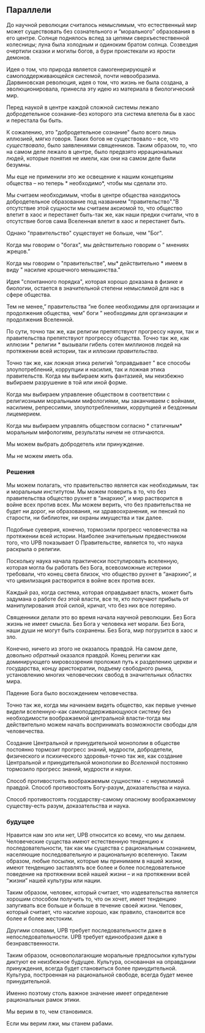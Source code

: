 ## Параллели

До научной революции считалось немыслимым, что естественный мир может существовать без сознательного и “морального” образования в его центре. Солнце поднялось вслед за цепями сверхъестественной колесницы; луна была холодным и одиноким братом солнца. Созвездия очертили сказки и могилы богов, а бури проистекали из ярости демонов.

Идея о том, что природа является самогенерирующей и самоподдерживающейся системой, почти невообразима. Дарвиновская революция, идея о том, что жизнь не была создана, а эволюционировала, принесла эту идею из материала в биологический мир.

Перед наукой в центре каждой сложной системы лежало добродетельное сознание-без которого эта система влетела бы в хаос и перестала бы быть.

К сожалению, это "добродетельное сознание" было всего лишь иллюзией, мягко говоря. Таких богов не существовало – все, что *существовало*, было заявлениями священников. Таким образом, то, что на самом деле лежало в центре, было предвзято иррациональных людей, которые понятия не имели, как они на самом деле были безумны.

Мы еще не применили это же освещение к нашим концепциям общества – но теперь * необходимо*, чтобы мы сделали это.

Мы считаем необходимым, чтобы в центре общества находилось добродетельное образование под названием "правительство"."В отсутствие этой сущности мы считаем аксиомой то, что общество влетит в хаос и перестанет быть-так же, как наши предки считали, что в отсутствие богов сама Вселенная влетит в хаос и перестанет быть.

Однако "правительство" существует не больше, чем "Бог".

Когда мы говорим о "богах", мы действительно говорим о " мнениях жрецов.”

Когда мы говорим о "правительстве", мы* действительно * имеем в виду " насилие крошечного меньшинства.”

Идея "спонтанного порядка", которая хорошо доказана в физике и биологии, остается в значительной степени немыслимой для нас в сфере общества.

Тем не менее,” правительства “не более необходимы для организации и продолжения общества, чем” боги " необходимы для организации и продолжения Вселенной.

По сути, точно так же, как религии препятствуют прогрессу науки, так и правительства препятствуют прогрессу общества. Точно так же, как иллюзии * религии * вызывали гибель сотен миллионов людей на протяжении всей истории, так и иллюзии *правительства*.

Точно так же, как ложная этика религий “оправдывает " все способы злоупотреблений, коррупции и насилия, так и ложная этика правительств. Когда мы выбираем жить фантазией, мы неизбежно выбираем разрушение в той или иной форме.

Когда мы выбираем управление обществом в соответствии с религиозными моральными мифологиями, мы заканчиваем с войнами, насилием, репрессиями, злоупотреблениями, коррупцией и бездонным лицемерием.

Когда мы выбираем управлять обществом согласно * статичным* моральным мифологиям, результаты ничем не отличаются.

Мы можем выбрать добродетель или принуждение.

Мы не можем иметь оба.

### Решения

Мы можем полагать, что правительство является как необходимым, так и моральным институтом. Мы можем поверить в то, что без правительства общество рухнет в “анархию”, и мир растворится в войне всех против всех. Мы можем верить, что без правительства не будет ни дорог, ни образования, ни здравоохранения, ни пенсий по старости, ни библиотек, ни охраны имущества и так далее.

Подобные суеверия, конечно, тормозили прогресс человечества на протяжении всей истории. Наиболее значительным предвестником того, что UPB показывает О Правительстве, является то, что наука раскрыла о религии.

Поскольку наука начала практически постулировать вселенную, которая могла бы работать без Бога, всевозможные истерики требовали, что конец света близок, что общество рухнет в “анархию”, и что цивилизация растворится в войне всех против всех.

Каждый раз, когда система, которая оправдывает власть, может быть задумана о работе *без* этой власти, все те, кто получают прибыль от манипулирования этой силой, кричат, что без них все потеряно.

Священники делали это во время начала научной революции. Без Бога жизнь не имеет смысла. Без Бога у человека нет морали. Без Бога, наши души не могут быть сохранены. Без Бога, мир погрузится в хаос и зло.

Конечно, ничего из этого не оказалось правдой. На самом деле, довольно *обратный* оказался правдой. Конец религии как доминирующего мировоззрения проложил путь к разделению церкви и государства, концу аристократии, подъему свободного рынка, установлению многих человеческих свобод в значительных областях мира.

Падение Бога было восхождением человечества.

Точно так же, когда мы начинаем видеть общество, как первые ученые видели вселенную-как самоподдерживающуюся систему без необходимости воображаемой центральной власти-тогда мы действительно можем начать воспринимать возможности свободы для человечества.

Создание Центральной и принудительной монополии в обществе постоянно тормозит прогресс знаний, мудрости, добродетели, физического и психического здоровья-точно так же, как создание Центральной и принудительной монополии во *Вселенной* постоянно тормозило прогресс знаний, мудрости и науки.

Способ противостоять воображаемым сущностям - с неумолимой правдой. Способ противостоять Богу-разум, доказательства и наука.

Способ противостоять государству-самому опасному воображаемому существу-есть разум, доказательства и наука.

### будущее

Нравится нам это или нет, UPB относится ко всему, что мы делаем. Человеческие существа имеют естественную тенденцию к последовательности, так как мы существа с рациональным сознанием, населяющие последовательную и рациональную вселенную. Таким образом, любые посылки, которые мы принимаем в нашей жизни, имеют тенденцию заставлять все более и более последовательное поведение на протяжении всей нашей жизни – и на протяжении всей “жизни” нашей культуры или нации.

Таким образом, человек, который считает, что издевательства является хорошим способом получить то, что он хочет, имеет тенденцию запугивать все больше и больше в течение своей жизни. Человек, который считает, что насилие хорошо, как правило, становится все более и более жестоким.

Другими словами, UPB требует последовательности даже в непоследовательности. UPB требует единообразия даже в безнравственности.

Таким образом, основополагающие моральные предпосылки культуры диктуют ее неизбежное будущее. Культура, основанная на оправдании принуждения, всегда будет становиться более принудительной. Культура, построенная на рациональной свободе, всегда будет менее принудительной.

Именно поэтому столь важное значение имеет определение рациональных рамок этики.

Мы верим в то, чем становимся.

Если мы верим лжи, мы станем рабами.
